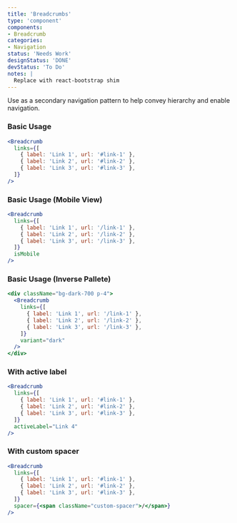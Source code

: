 ```yaml
---
title: 'Breadcrumbs'
type: 'component'
components:
- Breadcrumb
categories:
- Navigation
status: 'Needs Work'
designStatus: 'DONE'
devStatus: 'To Do'
notes: |
  Replace with react-bootstrap shim
---
```


Use as a secondary navigation pattern to help convey hierarchy and enable navigation.

### Basic Usage

```jsx live
<Breadcrumb
  links={[
    { label: 'Link 1', url: '#link-1' },
    { label: 'Link 2', url: '#link-2' },
    { label: 'Link 3', url: '#link-3' },
  ]}
/>
```

### Basic Usage (Mobile View)

```jsx live
<Breadcrumb
  links={[
    { label: 'Link 1', url: '/link-1' },
    { label: 'Link 2', url: '/link-2' },
    { label: 'Link 3', url: '/link-3' },
  ]}
  isMobile
/>
```

### Basic Usage (Inverse Pallete)

```jsx live
<div className="bg-dark-700 p-4">
  <Breadcrumb
    links={[
      { label: 'Link 1', url: '/link-1' },
      { label: 'Link 2', url: '/link-2' },
      { label: 'Link 3', url: '/link-3' },
    ]}
    variant="dark"
  />
</div>
```

### With active label

```jsx live
<Breadcrumb
  links={[
    { label: 'Link 1', url: '#link-1' },
    { label: 'Link 2', url: '#link-2' },
    { label: 'Link 3', url: '#link-3' },
  ]}
  activeLabel="Link 4"
/>
```

### With custom spacer

```jsx live
<Breadcrumb
  links={[
    { label: 'Link 1', url: '#link-1' },
    { label: 'Link 2', url: '#link-2' },
    { label: 'Link 3', url: '#link-3' },
  ]}
  spacer={<span className="custom-spacer">/</span>}
/>
```
